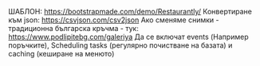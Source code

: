 ШАБЛОН: https://bootstrapmade.com/demo/Restaurantly/
Конвертиране към json: https://csvjson.com/csv2json
Aко сменяме снимки - традиционна българска кръчма - тук: https://www.podlipitebg.com/galeriya
Да се включат events (Например поръчките), Scheduling tasks (регулярно почистване на базата) и caching (кеширане на менюто)
